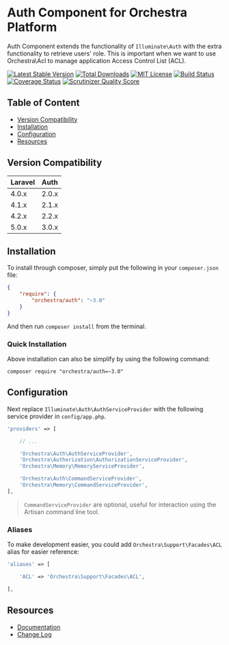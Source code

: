 Auth Component for Orchestra Platform
==============

Auth Component extends the functionality of `Illuminate\Auth` with the extra functionality to retrieve users' role. This is important when we want to use Orchestra\Acl to manage application Access Control List (ACL).

[![Latest Stable Version](https://img.shields.io/github/release/orchestral/auth.svg?style=flat)](https://packagist.org/packages/orchestra/auth)
[![Total Downloads](https://img.shields.io/packagist/dt/orchestra/auth.svg?style=flat)](https://packagist.org/packages/orchestra/auth)
[![MIT License](https://img.shields.io/packagist/l/orchestra/auth.svg?style=flat)](https://packagist.org/packages/orchestra/auth)
[![Build Status](https://img.shields.io/travis/orchestral/auth/3.0.svg?style=flat)](https://travis-ci.org/orchestral/auth)
[![Coverage Status](https://img.shields.io/coveralls/orchestral/auth/3.0.svg?style=flat)](https://coveralls.io/r/orchestral/auth?branch=3.0)
[![Scrutinizer Quality Score](https://img.shields.io/scrutinizer/g/orchestral/auth/3.0.svg?style=flat)](https://scrutinizer-ci.com/g/orchestral/auth/)

## Table of Content

* [Version Compatibility](#version-compatibility)
* [Installation](#installation)
* [Configuration](#configuration)
* [Resources](#resources)

## Version Compatibility

Laravel    | Auth
:----------|:----------
 4.0.x     | 2.0.x
 4.1.x     | 2.1.x
 4.2.x     | 2.2.x
 5.0.x     | 3.0.x

## Installation

To install through composer, simply put the following in your `composer.json` file:

```json
{
	"require": {
		"orchestra/auth": "~3.0"
	}
}
```

And then run `composer install` from the terminal.

### Quick Installation

Above installation can also be simplify by using the following command:

    composer require "orchestra/auth=~3.0"

## Configuration

Next replace `Illuminate\Auth\AuthServiceProvider` with the following service provider in `config/app.php`.

```php
'providers' => [

	// ...

	'Orchestra\Auth\AuthServiceProvider',
	'Orchestra\Authorization\AuthorizationServiceProvider',
	'Orchestra\Memory\MemoryServiceProvider',

	'Orchestra\Auth\CommandServiceProvider',
	'Orchestra\Memory\CommandServiceProvider',
],
```

> `CommandServiceProvider` are optional, useful for interaction using the Artisan command line tool.

### Aliases

To make development easier, you could add `Orchestra\Support\Facades\ACL` alias for easier reference:

```php
'aliases' => [

	'ACL' => 'Orchestra\Support\Facades\ACL',

],
```

## Resources

* [Documentation](http://orchestraplatform.com/docs/latest/components/auth)
* [Change Log](http://orchestraplatform.com/docs/latest/components/auth/changes#v3-0)
